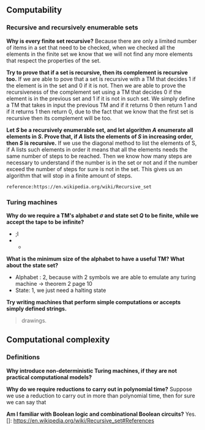 
## Computability
### Recursive and recursively enumerable sets
**Why is every finite set recursive?**
Because there are only a limited number of items in a set that need to be checked, when we checked all the elements in the finite set we know that we will not find any more elements that respect the properties of the set.

**Try to prove that if a set is recursive, then its complement is recursive too.**
If we are able to pove that a set is recursive with a TM that decides 1 if the element is in the set and 0 if it is not. Then we are able to prove the recursiveness of the complement set using a TM that decides 0 if the element is in the previous set and 1 if it is not in such set. We simply define a TM that takes in input the previous TM and if it returns 0 then return 1 and if it returns 1 then return 0, due to the fact that we know that the first set is recursive then its complement will be too.


**Let $S$ be a recursively enumerable set, and let algorithm $A$ enumerate all elements in $S$. Prove that, if $A$ lists the elements of $S$ in increasing order, then $S$ is recursive.**
If we use the diagonal method to list the elements of S, if A lists such elements in order it means that all the elements needs the same number of steps to be reached. Then we know how many steps are necessary to understand if the number is in the set or not and if the number exceed the number of steps for sure is not in the set. This gives us an algorithm that will stop in a finite amount of steps.

`reference:https://en.wikipedia.org/wiki/Recursive_set`


### Turing machines 
**Why do we require a TM's alphabet $\sigma$ and state set $Q$ to be finite, while we accept the tape to be infinite?**
- ;l
- -

**What is the minimum size of the alphabet to have a useful TM? What about the state set?**
- Alphabet : 2, because with 2 symbols we are able to emulate any turing machine -> theorem 2 page 10
- State: 1, we just need a halting state 

**Try writing machines that perform simple computations or accepts simply defined strings.**
>drawings.

## Computational complexity
### Definitions
**Why introduce non-deterministic Turing machines, if they are not practical computational models?**

**Why do we require reductions to carry out in polynomial time?**
Suppose we use a reduction to carry out in more than polynomial time, then for sure we can say that  

**Am I familiar with Boolean logic and combinational Boolean circuits?**
Yes.
[]: https://en.wikipedia.org/wiki/Recursive_set#References
